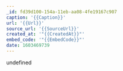 ```yaml
---
_id: fd39d100-154a-11eb-aa08-4fe19167c907
caption: '{{Caption}}'
url: '{{Url}}'
source_url: '{{SourceUrl}}'
created_at: '"{{CreatedAt}}"'
embed_code: '"{{EmbedCode}}"'
date: 1603469739
---
```

undefined
